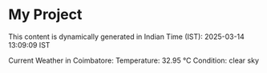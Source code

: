 # My Project

This content is dynamically generated in Indian Time (IST): 2025-03-14 13:09:09 IST


Current Weather in Coimbatore:
Temperature: 32.95 °C
Condition: clear sky
